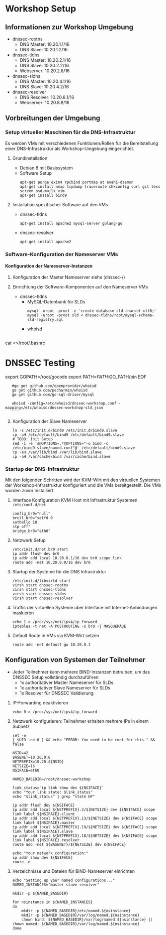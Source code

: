 # Workshop Setup

## Informationen zur Workshop Umgebung
* dnssec-rootns
  * DNS Master:   10.20.1.1/16
  * DNS Slave:    10.20.1.2/16
* dnssec-tldns
  * DNS Master:   10.20.2.1/16
  * DNS Slave:    10.20.2.2/16
  * Webserver:    10.20.2.8/16
* dnssec-sldns
  * DNS Master:   10.20.4.1/16
  * DNS Slave:    10.20.4.2/16
* dnssec-resolver
  * DNS Resolver: 10.20.8.1/16
  * Webserver:    10.20.8.8/16

## Vorbreitungen der Umgebung

### Setup virtueller Maschinen für die DNS-Infrastruktur

Es werden VMs mit verschiedenen Funktionen/Rollen für die Bereitstellung einer DNS-Infrastruktur als Workshop-Umgebung eingerichtet.

1. Grundinstallation
   * Debian 8 mit Basissystem
   * Software Setup
     ```
     apt-get purge exim4 rpcbind portmap at avahi-daemon
     apt-get install nmap tcpdump traceroute chkconfig curl git less screen bsd-mailx vim
     apt-get install bind9
     ```

2. Installation spezifischer Software auf den VMs
   * dnssec-tldns
     ```
     apt-get install apache2 mysql-server golang-go
     ```
   * dnssec-resolver
     ```
     apt-get install apache2
     ```


### Software-Konfiguration der Nameserver VMs

#### Konfiguration der Nameserver-Instanzen
1. Konfiguration der Master Nameserver
   siehe (dnssec-<instance>/)

1. Einrichtung der Software-Komponenten auf den Nameserver VMs
   * dnssec-tldns
     * MySQL-Datenbank für SLDs
       ```
       mysql -uroot -proot -e 'create database sld charset utf8;'
       mysql -uroot -proot sld < dnssec-tldns/root/mysql-schema-sld-registry.sql
       ```
     * whoisd
       ```
cat <<EOF >>/root/.bashrc

# DNSSEC Testing
export GOPATH=/root/gocode
export PATH=$PATH:$GO_PATH/bin
EOF

       #go get github.com/openprovider/whoisd
       go get github.com/pecharmin/whoisd
       go get github.com/go-sql-driver/mysql

       whoisd -config=/etc/whoisd/dnssec-workshop.conf -mapping=/etc/whoisd/dnssec-workshop-sld.json
       ```

2. Konfiguration der Slave Nameserver
	```
	ln -s /etc/init.d/bind9 /etc/init.d/bind9.slave
	cp -aH /etc/default/bind9 /etc/default/bind9.slave
	# TODO: Init Setup
	sed -i -e 's@OPTIONS=.*@OPTIONS="-u bind -c /etc/bind9.slave/named.conf"@' /etc/default/bind9.slave
	cp -aH /var/lib/bind /var/lib/bind.slave
	cp -aH /var/cache/bind /var/cache/bind.slave
	```


### Startup der DNS-Infrastruktur

Mit den folgenden Schritten wird der KVM-Wirt mit den virtuellen Systemen der Workshop-Infrastruktur konfiguriert und die VMs bereitgestellt. Die VMs wurden zuvor installiert.

1. Interface Konfiguration KVM Host mit Infrastruktur Systemen
`/etc/conf.d/net`
	```
	config_br0="null"
	brctl_br0="setfd 0
	sethello 10
	stp off"
	bridge_br0="eth0"
	```

2. Netzwerk Setup
	```
	/etc/init.d/net.br0 start
	ip addr flush dev br0
	ip addr add local 10.20.0.1/16 dev br0 scope link
	route add -net 10.20.0.0/16 dev br0
	```

3. Startup der Systeme für die DNS Infrastruktur
	```
	/etc/init.d/libvirtd start
	virsh start dnssec-rootns
	virsh start dnssec-tldns
	virsh start dnssec-sldns
	virsh start dnssec-resolver
	```

4. Traffic der virtuellen Systeme über Interface mit Internet-Anbindungen maskieren
	```
	echo 1 > /proc/sys/net/ipv4/ip_forward
	iptables -t nat -A POSTROUTING -o br0 -j MASQUERADE
	```

5. Default Route in VMs via KVM-Wirt setzen
	```
	route add -net default gw 10.20.0.1
	```


## Konfiguration von Systemen der Teilnehmer

* Jeder Teilnehmer kann mehrere BIND-Instanzen betreiben, um das DNSSEC Setup vollständig durchzuführen
  * 1x authoritativer Master Nameserver für SLDs
  * 1x authoritativer Slave Nameserver für SLDs
  * 1x Resolver für DNSSEC Validierung

1. IP-Forwarding deaktivieren
	```
	echo 0 > /proc/sys/net/ipv4/ip_forward
	```

2. Netzwerk konfigurieren: Teilnehmer erhalten mehrere IPs in einem Subnetz
	```
	set -e
	[ $UID -ne 0 ] && echo "ERROR: You need to be root for this." && false

	NSID=42
	BASENET=10.20.0.0
	NETPREFIX=10.20.${NSID}
	NETSIZE=16
	NSIFACE=eth0
	
	NAMED_BASEDIR=/root/dnssec-workshop
	
	link_status=`ip link show dev ${NSIFACE}`
	echo "Your link state: $link_status"
	echo "$link_status" | grep "state UP"
	
	ip addr flush dev ${NSIFACE}
	ip addr add local ${NETPREFIX}.3/${NETSIZE} dev ${NSIFACE} scope link label ${NSIFACE}.client
	ip addr add local ${NETPREFIX}.13/${NETSIZE} dev ${NSIFACE} scope link label ${NSIFACE}.master
	ip addr add local ${NETPREFIX}.19/${NETSIZE} dev ${NSIFACE} scope link label ${NSIFACE}.slave
	ip addr add local ${NETPREFIX}.18/${NETSIZE} dev ${NSIFACE} scope link label ${NSIFACE}.resolver
	route add -net ${BASENET}/${NETSIZE} dev ${NSIFACE}
	
	echo "Your network configuration:"
	ip addr show dev ${NSIFACE}
	route -n
	```
	
3. Verzeichnisse und Dateien für BIND-Nameserver einrichten
	```
	echo "Setting up your named configurations..."
	NAMED_INSTANCES="master slave resolver"
	
	mkdir -p ${NAMED_BASEDIR}
	
	for nsinstance in ${NAMED_INSTANCES}
	do
		mkdir -p ${NAMED_BASEDIR}/etc/named.${nsinstance}
		mkdir -p ${NAMED_BASEDIR}/var/log/named.${nsinstance}
		chown bind: ${NAMED_BASEDIR}/var/log/named.${nsinstance} || chown named: ${NAMED_BASEDIR}/var/log/named.${nsinstance}
	done
	```
